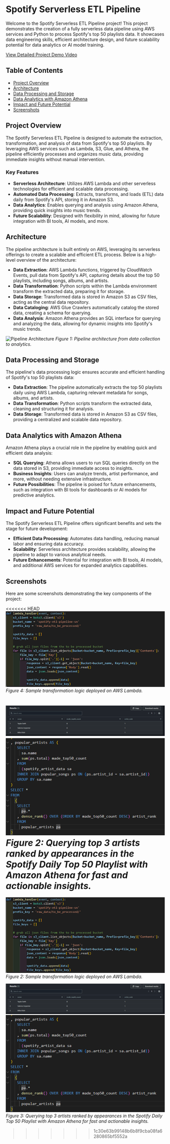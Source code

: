 # Spotify Serverless ETL Pipeline

Welcome to the Spotify Serverless ETL Pipeline project! This project demonstrates the creation of a fully serverless data pipeline using AWS services and Python to process Spotify's top 50 playlists data. It showcases data engineering skills, efficient architecture design, and future scalability potential for data analytics or AI model training.

[View Detailed Project Demo Video](https://saadnasir92.github.io/Spotify-Serverless-ETL-Pipeline-Engineering-with-AWS/)

## Table of Contents

- [Project Overview](#project-overview)
- [Architecture](#architecture)
- [Data Processing and Storage](#data-processing-and-storage)
- [Data Analytics with Amazon Athena](#data-analytics-with-amazon-athena)
- [Impact and Future Potential](#impact-and-future-potential)
- [Screenshots](#screenshots)

## Project Overview

The Spotify Serverless ETL Pipeline is designed to automate the extraction, transformation, and analysis of data from Spotify's top 50 playlists. By leveraging AWS services such as Lambda, S3, Glue, and Athena, the pipeline efficiently processes and organizes music data, providing immediate insights without manual intervention.

### Key Features

- **Serverless Architecture**: Utilizes AWS Lambda and other serverless technologies for efficient and scalable data processing.
- **Automated Data Processing**: Extracts, transforms, and loads (ETL) data daily from Spotify's API, storing it in Amazon S3.
- **Data Analytics**: Enables querying and analysis using Amazon Athena, providing quick insights into music trends.
- **Future Scalability**: Designed with flexibility in mind, allowing for future integration with BI tools, AI models, and more.

## Architecture

The pipeline architecture is built entirely on AWS, leveraging its serverless offerings to create a scalable and efficient ETL process. Below is a high-level overview of the architecture:

- **Data Extraction**: AWS Lambda functions, triggered by CloudWatch Events, pull data from Spotify's API, capturing details about the top 50 playlists, including songs, albums, and artists.
- **Data Transformation**: Python scripts within the Lambda environment transform the extracted data, preparing it for storage.
- **Data Storage**: Transformed data is stored in Amazon S3 as CSV files, acting as the central data repository.
- **Data Cataloging**: AWS Glue Crawlers automatically catalog the stored data, creating a schema for querying.
- **Data Analysis**: Amazon Athena provides an SQL interface for querying and analyzing the data, allowing for dynamic insights into Spotify's music trends.

![Pipeline Architecture](images/project_architecture.png)
*Figure 1: Pipeline architecture from data collection to analytics.*

## Data Processing and Storage

The pipeline's data processing logic ensures accurate and efficient handling of Spotify's top 50 playlists data:

- **Data Extraction**: The pipeline automatically extracts the top 50 playlists daily using AWS Lambda, capturing relevant metadata for songs, albums, and artists.
- **Data Transformation**: Python scripts transform the extracted data, cleaning and structuring it for analysis.
- **Data Storage**: Transformed data is stored in Amazon S3 as CSV files, providing a centralized and scalable data repository.

## Data Analytics with Amazon Athena

Amazon Athena plays a crucial role in the pipeline by enabling quick and efficient data analysis:

- **SQL Querying**: Athena allows users to run SQL queries directly on the data stored in S3, providing immediate access to insights.
- **Business Insights**: Users can analyze trends, artist performance, and more, without needing extensive infrastructure.
- **Future Possibilities**: The pipeline is poised for future enhancements, such as integration with BI tools for dashboards or AI models for predictive analytics.



## Impact and Future Potential

The Spotify Serverless ETL Pipeline offers significant benefits and sets the stage for future development:

- **Efficient Data Processing**: Automates data handling, reducing manual labor and ensuring data accuracy.
- **Scalability**: Serverless architecture provides scalability, allowing the pipeline to adapt to various analytical needs.
- **Future Enhancements**: Potential for integration with BI tools, AI models, and additional AWS services for expanded analytics capabilities.

## Screenshots

Here are some screenshots demonstrating the key components of the project:

<<<<<<< HEAD
![AWS Lambda Workflow](docs/images/lambdasample.png)
*Figure 4: Sample transformation logic deployed on AWS Lambda.*

![Data Insights with Athena](docs/images/athenaanalysis.png)
![Athena sample query](docs/images/athenasamplequery.png)
*Figure 2: Querying top 3 artists ranked by appearances in the Spotify Daily Top 50 Playlist with Amazon Athena for fast and actionable insights.*
=======
![AWS Lambda Workflow](docs/images/lambda_sample.png)
*Figure 2: Sample transformation logic deployed on AWS Lambda.*

![Data Insights with Athena](docs/images/athena_analysis.png)
![Athena sample query](docs/images/athena_sample_query.png)
*Figure 3: Querying top 3 artists ranked by appearances in the Spotify Daily Top 50 Playlist with Amazon Athena for fast and actionable insights.*
>>>>>>> 1c30e63b99148b6b8f9cba08fa6280865bf5552a

